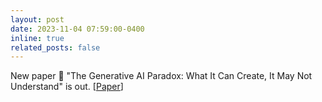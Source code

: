 ```yaml
---
layout: post
date: 2023-11-04 07:59:00-0400
inline: true
related_posts: false
---
```



New paper :mega: "The Generative AI Paradox: What It Can Create, It May Not Understand" is out. [[Paper](https://arxiv.org/pdf/2311.00059.pdf)] 